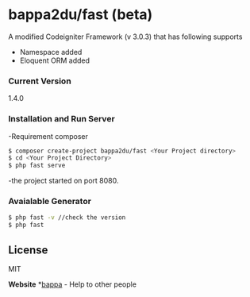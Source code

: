 # bappa2du/fast (beta)

A modified Codeigniter Framework (v 3.0.3) that has following supports

- Namespace added
- Eloquent ORM added

### Current Version
1.4.0

### Installation and Run Server
-Requirement composer
```sh
$ composer create-project bappa2du/fast <Your Project directory>
$ cd <Your Project Directory>
$ php fast serve
```
-the project started on port 8080.

### Avaialable Generator
```sh
$ php fast -v //check the version
$ php fast
```

License
----
MIT


**Website**
*[bappa] - Help to other people


[bappa]: <https://bappa.info>


